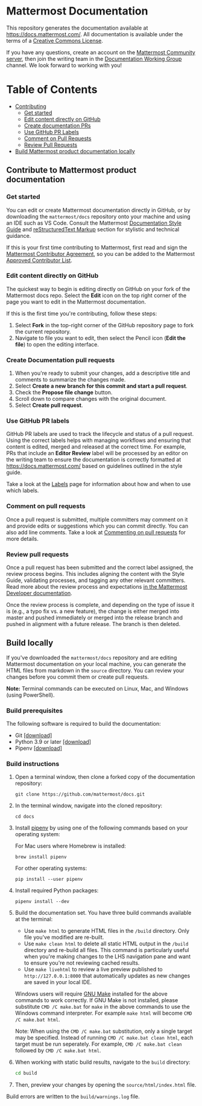 # Mattermost Documentation

This repository generates the documentation available at https://docs.mattermost.com/. All documentation is available under the terms of a [Creative Commons License](https://creativecommons.org/licenses/by-nc-sa/3.0/).

If you have any questions, create an account on the [Mattermost Community server](https://community.mattermost.com/signup_user_complete/?id=f1924a8db44ff3bb41c96424cdc20676), then join the writing team in the [Documentation Working Group](https://community.mattermost.com/core/channels/dwg-documentation-working-group) channel. We look forward to working with you!

# Table of Contents

 * [Contributing](#contribute-to-mattermost-product-documentation)
     * [Get started](#get-started)
     * [Edit content directly on GitHub](#edit-content-directly-on-github)
     * [Create documentation PRs](#create-documentation-pull-requests)
     * [Use GitHub PR Labels](#use-github-pr-labels)
     * [Comment on Pull Requests](#comment-on-pull-requests)
     * [Review Pull Requests](#review-pull-requests)
 * [Build Mattermost product documentation locally](#build-locally)

## Contribute to Mattermost product documentation

### Get started

You can edit or create Mattermost documentation directly in GitHub, or by downloading the `mattermost/docs` repository onto your machine and using an IDE such as VS Code. Consult the Mattermost [Documentation Style Guide](https://handbook.mattermost.com/operations/research-and-development/product/technical-writing-team-handbook/documentation-style-guide) and [reStructuredText Markup](https://handbook.mattermost.com/operations/research-and-development/product/technical-writing-team-handbook/documentation-style-guide#using-restructuredtext-markup-rst) section for stylistic and technical guidance.

If this is your first time contributing to Mattermost, first read and sign the [Mattermost Contributor Agreement](https://mattermost.com/mattermost-contributor-agreement/), so you can be added to the Mattermost [Approved Contributor List](https://docs.google.com/spreadsheets/d/1NTCeG-iL_VS9bFqtmHSfwETo5f-8MQ7oMDE5IUYJi_Y/pubhtml?gid=0&single=true).

### Edit content directly on GitHub

The quickest way to begin is editing directly on GitHub on your fork of the Mattermost docs repo. Select the **Edit** icon on the top right corner of the page you want to edit in the Mattermost documentation.

If this is the first time you're contributing, follow these steps: 
1. Select **Fork** in the top-right corner of the GitHub repository page to fork the current repository.
2. Navigate to file you want to edit, then select the Pencil icon (**Edit the file**) to open the editing interface.

### Create Documentation pull requests

1. When you're ready to submit your changes, add a descriptive title and comments to summarize the changes made.
2. Select **Create a new branch for this commit and start a pull request**.
3. Check the **Propose file change** button.
4. Scroll down to compare changes with the original document.
5. Select **Create pull request**. 

### Use GitHub PR labels

GitHub PR labels are used to track the lifecycle and status of a pull request. Using the correct labels helps with managing workflows and ensuring that content is edited, merged and released at the correct time. For example, PRs that include an **Editor Review** label will be processed by an editor on the writing team to ensure the documentation is correctly formatted at https://docs.mattermost.com/ based on guidelines outlined in the style guide.

Take a look at the [Labels](https://developers.mattermost.com/contribute/getting-started/labels/) page for information about how and when to use which labels.

### Comment on pull requests

Once a pull request is submitted, multiple committers may comment on it and provide edits or suggestions which you can commit directly. You can also add line comments. Take a look at [Commenting on pull requests](https://help.github.com/en/github/collaborating-with-issues-and-pull-requests/commenting-on-a-pull-request) for more details.

### Review pull requests

Once a pull request has been submitted and the correct label assigned, the review process begins. This includes aligning the content with the Style Guide, validating processes, and tagging any other relevant committers. Read more about the review process and expectations [in the Mattermost Developer documentation](https://developers.mattermost.com/contribute/getting-started/code-review/). 

Once the review process is complete, and depending on the type of issue it is (e.g., a typo fix vs. a new feature), the change is either merged into master and pushed immediately or merged into the release branch and pushed in alignment with a future release. The branch is then deleted. 

## Build locally

If you've downloaded the `mattermost/docs` repository and are editing Mattermost documentation on your local machine, you can generate the HTML files from markdown in the `source` directory. You can review your changes before you commit them or create pull requests.

**Note:** Terminal commands can be executed on Linux, Mac, and Windows (using PowerShell).

### Build prerequisites

The following software is required to build the documentation:

- Git [[download]](https://git-scm.com/downloads)
- Python 3.9 or later [[download]](https://www.python.org/downloads)
- Pipenv [[download]](https://pipenv.pypa.io)

### Build instructions

1. Open a terminal window, then clone a forked copy of the documentation repository:
    ```shell
    git clone https://github.com/mattermost/docs.git
    ```

2. In the terminal window, navigate into the cloned repository:
    ```shell
    cd docs
    ```

3. Install [pipenv](https://docs.pipenv.org/) by using one of the following commands based on your operating system:

    For Mac users where Homebrew is installed:
    ```shell
    brew install pipenv
    ```

    For other operating systems:
    ```shell
    pip install --user pipenv
    ```

4. Install required Python packages:
    ```shell
    pipenv install --dev
    ```

5. Build the documentation set. You have three build commands available at the terminal:

    - Use `make html` to generate HTML files in the `/build` directory. Only file you've modified are re-built.
    - Use `make clean html` to delete all static HTML output in the `/build` directory and re-build all files. This command is particularly useful when you're making changes to the LHS navigation pane and want to ensure you're not reviewing cached results.
    - Use `make livehtml` to review a live preview published to `http://127.0.0.1:8000` that automatically updates as new changes are saved in your local IDE.

   Windows users will require [GNU Make](https://gnuwin32.sourceforge.net/packages/make.htm) installed for the above commands to work correctly. If GNU Make is not installed, please substitute `CMD /C make.bat` for `make` in the above commands to use the Windows command interpreter. For example `make html` will become `CMD /C make.bat html`.

   Note: When using the `CMD /C make.bat` substitution, only a single target may be specified. Instead of running `CMD /C make.bat clean html`, each target must be run seperately. For example, `CMD /C make.bat clean` followed by `CMD /C make.bat html`. 

6. When working with static build results, navigate to the `build` directory:
    ```sh
    cd build
    ```
   
7. Then, preview your changes by opening the `source/html/index.html` file.

Build errors are written to the `build/warnings.log` file. 
